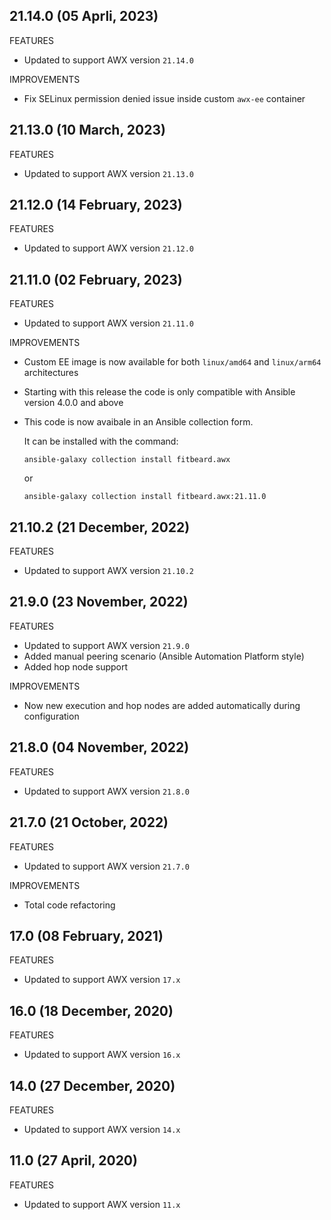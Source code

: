 ## 21.14.0 (05 Aprli, 2023)

FEATURES

* Updated to support AWX version `21.14.0`

IMPROVEMENTS

* Fix SELinux permission denied issue inside custom `awx-ee` container

## 21.13.0 (10 March, 2023)

FEATURES

* Updated to support AWX version `21.13.0`

## 21.12.0 (14 February, 2023)

FEATURES

* Updated to support AWX version `21.12.0`

## 21.11.0 (02 February, 2023)

FEATURES

* Updated to support AWX version `21.11.0`

IMPROVEMENTS

* Custom EE image is now available for both `linux/amd64` and `linux/arm64` architectures

* Starting with this release the code is only compatible with Ansible version 4.0.0 and above

* This code is now avaibale in an Ansible collection form.

  It can be installed with the command:

  `ansible-galaxy collection install fitbeard.awx`

  or

  `ansible-galaxy collection install fitbeard.awx:21.11.0`

## 21.10.2 (21 December, 2022)

FEATURES

* Updated to support AWX version `21.10.2`

## 21.9.0 (23 November, 2022)

FEATURES

* Updated to support AWX version `21.9.0`
* Added manual peering scenario (Ansible Automation Platform style)
* Added hop node support

IMPROVEMENTS

* Now new execution and hop nodes are added automatically during configuration

## 21.8.0 (04 November, 2022)

FEATURES

* Updated to support AWX version `21.8.0`

## 21.7.0 (21 October, 2022)

FEATURES

* Updated to support AWX version `21.7.0`

IMPROVEMENTS

* Total code refactoring

## 17.0 (08 February, 2021)

FEATURES

* Updated to support AWX version `17.x`

## 16.0 (18 December, 2020)

FEATURES

* Updated to support AWX version `16.x`

## 14.0 (27 December, 2020)

FEATURES

* Updated to support AWX version `14.x`

## 11.0 (27 April, 2020)

FEATURES

* Updated to support AWX version `11.x`
